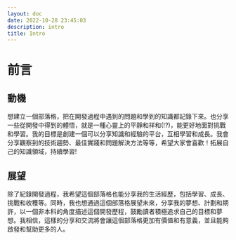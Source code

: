 ```yaml
---
layout: doc
date: 2022-10-28 23:45:03
description: intro
title: Intro
---
```

# 前言

## 動機

想建立一個部落格，把在開發過程中遇到的問題和學到的知識都記錄下來。也分享一些從開發中得到的體悟，就是一種心靈上的平靜和祥和(!?)，能更好地面對挑戰和學習。我的目標是創建一個可以分享知識和經驗的平台，互相學習和成長。我會分享觀察到的技術趨勢、最佳實踐和問題解決方法等等，希望大家會喜歡！拓展自己的知識領域，持續學習!

## 展望

除了紀錄開發過程，我希望這個部落格也能分享我的生活經歷，包括學習、成長、挑戰和收穫等。同時，我也想通過這個部落格展望未來，分享我的夢想、計劃和期許，以一個非本科的角度描述這個開發歷程，鼓勵讀者積極追求自己的目標和夢想。我相信，這樣的分享和交流將會讓這個部落格更加有價值和有意義，並且能夠啟發和幫助更多的人。
